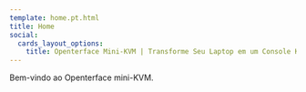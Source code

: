 ```yaml
---
template: home.pt.html
title: Home
social:
  cards_layout_options:
    title: Openterface Mini-KVM | Transforme Seu Laptop em um Console KVM
---
```


Bem-vindo ao Openterface mini-KVM.
